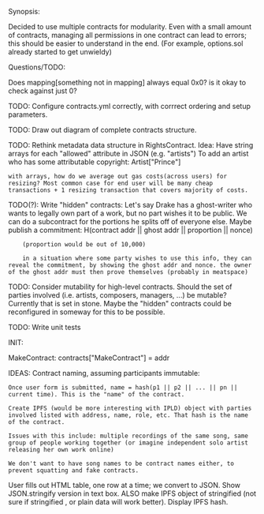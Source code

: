 Synopsis:

Decided to use multiple contracts for modularity. Even with a small amount of contracts, managing all permissions in one contract can lead to  errors; this should be easier to understand in the end.  (For example, options.sol already started to get unwieldy)

Questions/TODO:

Does mapping[something not in mapping] always equal 0x0? is it okay to check against just 0?

TODO: Configure contracts.yml correctly, with corrrect ordering and setup parameters.

TODO: Draw out diagram of complete contracts structure.

TODO: Rethink metadata data structure in RightsContract.
    Idea: Have string arrays for each "allowed" attribute in JSON (e.g. "artists") To add an artist who has some attributable copyright: Artist["Prince"]

    with arrays, how do we average out gas costs(across users) for resizing? Most common case for end user will be many cheap transactions + 1 resizing transaction that covers majority of costs.

TODO(?): Write "hidden" contracts:
    Let's say Drake has a ghost-writer who wants to legally own part of a work, but no part wishes it to be public. We can do a subcontract for the portions he splits off of everyone else. Maybe publish a commitment:
        H(contract addr || ghost addr || proportion || nonce)

        (proportion would be out of 10,000)

        in a situation where some party wishes to use this info, they can reveal the commitment, by showing the ghost addr and nonce. the owner of the ghost addr must then prove themselves (probably in meatspace)

TODO: Consider mutability for high-level contracts. Should the set of parties involved (i.e. artists, composers, managers, ...) be mutable? Currently that is set in stone. Maybe the "hidden" contracts could be reconfigured in someway for this to be possible.


TODO: Write unit tests



INIT:

MakeContract:
    contracts["MakeContract"] = addr




IDEAS: Contract naming, assuming participants immutable:

    Once user form is submitted, name = hash(p1 || p2 || ... || pn || current time). This is the "name" of the contract.

    Create IPFS (would be more interesting with IPLD) object with parties involved listed with address, name, role, etc. That hash is the name of the contract.

    Issues with this include: multiple recordings of the same song, same group of people working together (or imagine independent solo artist releasing her own work online)

    We don't want to have song names to be contract names either, to prevent squatting and fake contracts.




User fills out HTML table, one row at a time; we convert to JSON. Show JSON.stringify version in text box. ALSO make IPFS object of stringified (not sure if stringified , or plain data will work better). Display IPFS hash. 
